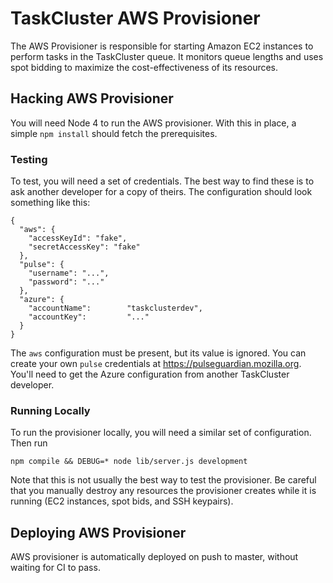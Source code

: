 TaskCluster AWS Provisioner
===========================

The AWS Provisioner is responsible for starting Amazon EC2 instances to perform
tasks in the TaskCluster queue.  It monitors queue lengths and uses spot
bidding to maximize the cost-effectiveness of its resources.

Hacking AWS Provisioner
-----------------------

You will need Node 4 to run the AWS provisioner.  With this in place, a simple
`npm install` should fetch the prerequisites.

### Testing

To test, you will need a set of credentials.  The best way to find these is to
ask another developer for a copy of theirs.  The configuration should look
something like this:

```
{
  "aws": {
    "accessKeyId": "fake",
    "secretAccessKey": "fake"
  },
  "pulse": {
    "username": "...",
    "password": "..."
  },
  "azure": {
    "accountName":        "taskclusterdev",
    "accountKey":         "..."
  }
}
```

The `aws` configuration must be present, but its value is ignored.  You can
create your own `pulse` credentials at https://pulseguardian.mozilla.org.
You'll need to get the Azure configuration from another TaskCluster developer.

### Running Locally

To run the provisioner locally, you will need a similar set of configuration.
Then run

```
npm compile && DEBUG=* node lib/server.js development
```

Note that this is not usually the best way to test the provisioner.  Be careful
that you manually destroy any resources the provisioner creates while it is
running (EC2 instances, spot bids, and SSH keypairs).

Deploying AWS Provisioner
-------------------------

AWS provisioner is automatically deployed on push to master, without waiting for CI to pass.
